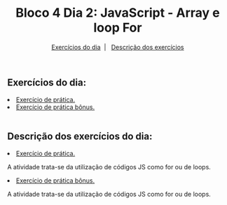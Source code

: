 <h1 align="center">Bloco 4 Dia 2: JavaScript - Array e loop For</h1>

<p align="center">
  <a href="#exercicio">Exercícios do dia</a>&nbsp;&nbsp;|&nbsp;&nbsp;
  <a href="#descricao">Descrição dos exercícios</a>
</p>

</br>
<h2 id="exercicio">Exercícios do dia:</h2>

<li><a href="#prática">Exercício de prática.</a></li>
<li><a href="#prática">Exercício de prática bônus.</a></li>
</br>

<h2 id="descricao">Descrição dos exercícios do dia:</h2>

<li id="prática"><a href="exercise.js">Exercício de prática.</a></li>
<p>A atividade trata-se da utilização de códigos JS como for ou de loops.</p>

<li id="bônus"><a href="bonus.js">Exercício de prática bônus.</a></li>
<p>A atividade trata-se da utilização de códigos JS como for ou de loops.</p>